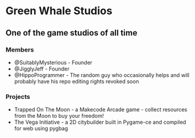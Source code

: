 # Green Whale Studios
## One of the game studios of all time
### Members
* @SuitablyMysterious - Founder
* @JigglyJeff - Founder
* @HippoProgrammer - The random guy who occasionally helps and will probably have his repo editing rights revoked soon
### Projects
* Trapped On The Moon - a Makecode Arcade game - collect resources from the Moon to buy your freedom!
* The Vega Initiative - a 2D citybuilder built in Pygame-ce and compiled for web using pygbag
